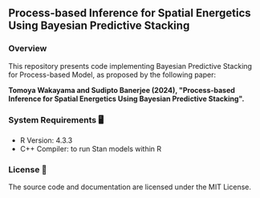 
## Process-based Inference for Spatial Energetics Using Bayesian Predictive Stacking


### Overview 

This repository presents code implementing Bayesian Predictive Stacking for Process-based Model, as proposed by the following paper:

**Tomoya Wakayama and Sudipto Banerjee (2024), "Process-based Inference for Spatial Energetics Using Bayesian Predictive Stacking".**

### System Requirements 🖥

- R Version: 4.3.3
- C++ Compiler: to run Stan models within R

### License 📄

The source code and documentation are licensed under the MIT License.
